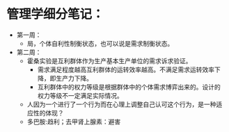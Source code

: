 # 管理学细分笔记：

- 第一周：
  - 局，个体自利性制衡状态，也可以说是需求制衡状态。
- 第二周：
  - 霍桑实验是互利群体作为生产基本生产单位的需求诉求验证。
    - 需求满足程度越高互利群体的运转效率越高。不满足需求运转效率下降，即生产力下降。
    - 互利群体中的权力等级是根据群体中的个体需求博弈出来的。设计的权力等级不一定满足实际情况。
  - 人因为一个进行了一个行为而在心理上调整自己认可这个行为，是一种适应性的体现？
  - 多巴胺:趋利；去甲肾上腺素：避害
